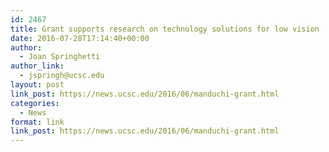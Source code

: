 ```yaml
---
id: 2467
title: Grant supports research on technology solutions for low vision
date: 2016-07-28T17:14:40+00:00
author:
  - Joan Springhetti
author_link:
  - jspringh@ucsc.edu
layout: post
link_post: https://news.ucsc.edu/2016/06/manduchi-grant.html
categories:
  - News
format: link
link_post: https://news.ucsc.edu/2016/06/manduchi-grant.html
---
```

